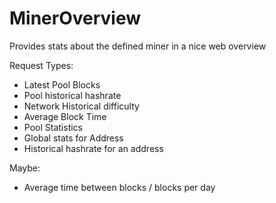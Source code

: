# MinerOverview
Provides stats about the defined miner in a nice web overview

Request Types:
  * Latest Pool Blocks
  * Pool historical hashrate
  * Network Historical difficulty
  * Average Block Time
  * Pool Statistics
  * Global stats for Address
  * Historical hashrate for an address

Maybe:
 * Average time between blocks / blocks per day
 
